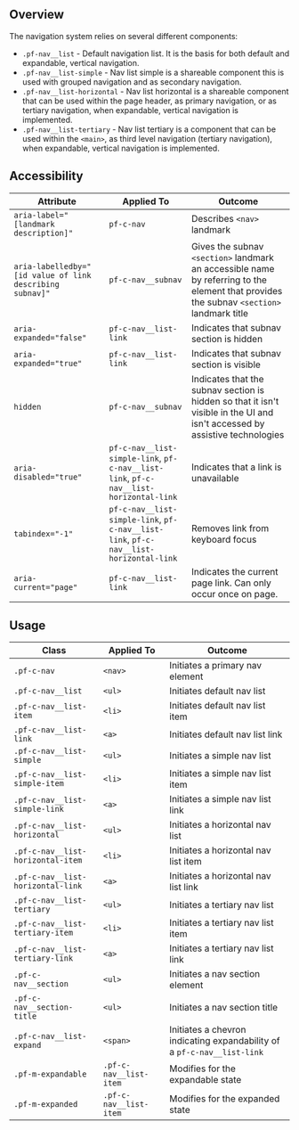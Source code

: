 ## Overview

The navigation system relies on several different components: 

* `.pf-nav__list` - Default navigation list. It is the basis for both default and expandable, vertical navigation.
* `.pf-nav__list-simple` - Nav list simple is a shareable component this is used with grouped navigation and as secondary navigation.
* `.pf-nav__list-horizontal` - Nav list horizontal is a shareable component that can be used within the page header, as primary navigation, or as tertiary navigation, when expandable, vertical navigation is implemented.
* `.pf-nav__list-tertiary` - Nav list tertiary is a component that can be used within the `<main>`, as third level navigation (tertiary navigation), when expandable, vertical navigation is implemented.

## Accessibility

| Attribute | Applied To | Outcome |
| -- | -- | -- |
| `aria-label="[landmark description]"` | `pf-c-nav` |  Describes `<nav>` landmark |
| `aria-labelledby="[id value of link describing subnav]"` | `pf-c-nav__subnav` |  Gives the subnav `<section>` landmark an accessible name by referring to the element that provides the subnav `<section>` landmark title |
| `aria-expanded="false"` | `pf-c-nav__list-link` |  Indicates that subnav section is hidden |
| `aria-expanded="true"` | `pf-c-nav__list-link` |  Indicates that subnav section is visible |
| `hidden` | `pf-c-nav__subnav` |  Indicates that the subnav section is hidden so that it isn't visible in the UI and isn't accessed by assistive technologies |
| `aria-disabled="true"`  | `pf-c-nav__list-simple-link`, `pf-c-nav__list-link`, `pf-c-nav__list-horizontal-link` |  Indicates that a link is unavailable |
| `tabindex="-1"` | `pf-c-nav__list-simple-link`, `pf-c-nav__list-link`, `pf-c-nav__list-horizontal-link` |  Removes link from keyboard focus |
| `aria-current="page"`   | `pf-c-nav__list-link` |  Indicates the current page link. Can only occur once on page. |


## Usage

| Class | Applied To | Outcome |
| -- | -- | -- |
| `.pf-c-nav`                           | `<nav>`                       | Initiates a primary nav element |
| `.pf-c-nav__list`                     | `<ul>`                        | Initiates default nav list |
| `.pf-c-nav__list-item`                | `<li>`                        | Initiates default nav list item |
| `.pf-c-nav__list-link`                | `<a>`                         | Initiates default nav list link |
| `.pf-c-nav__list-simple`              | `<ul>`                        | Initiates a simple nav list |
| `.pf-c-nav__list-simple-item`         | `<li>`                        | Initiates a simple nav list item |
| `.pf-c-nav__list-simple-link`         | `<a>`                         | Initiates a simple nav list link |
| `.pf-c-nav__list-horizontal`          | `<ul>`                        | Initiates a horizontal nav list |
| `.pf-c-nav__list-horizontal-item`     | `<li>`                        | Initiates a horizontal nav list item |
| `.pf-c-nav__list-horizontal-link`     | `<a>`                         | Initiates a horizontal nav list link |
| `.pf-c-nav__list-tertiary`            | `<ul>`                        | Initiates a tertiary nav list |
| `.pf-c-nav__list-tertiary-item`       | `<li>`                        | Initiates a tertiary nav list item |
| `.pf-c-nav__list-tertiary-link`       | `<a>`                         | Initiates a tertiary nav list link |
| `.pf-c-nav__section`                  | `<ul>`                        | Initiates a nav section element |
| `.pf-c-nav__section-title`            | `<ul>`                        | Initiates a nav section title |
| `.pf-c-nav__list-expand`              | `<span>`                      | Initiates a chevron indicating expandability of a `pf-c-nav__list-link` |
| `.pf-m-expandable`                    | `.pf-c-nav__list-item`        | Modifies for the expandable state |
| `.pf-m-expanded`                      | `.pf-c-nav__list-item`        | Modifies for the expanded state |
